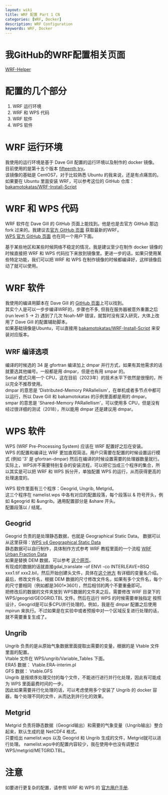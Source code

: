 ```yaml
---
layout: wiki
title: WRF 配置 Part 1 CN
categories: [WRF, Docker]
description: WRF Configuration
keywords: WRF, Docker
---
```


# 我GitHub的WRF配置相关页面
[WRF-Helper](https://github.com/vysitu/wrf-helper)

# 配置的几个部分
1. WRF 运行环境
2. WRF 和 WPS 代码
3. WRF 软件
4. WPS 软件

# WRF 运行环境
我使用的运行环境是基于 Dave Gill 配置的运行环境以及制作的 docker 镜像。   
目前使用的是第十五个版本 [fifteenth try](https://hub.docker.com/r/davegill/wrf-coop/tags)。    
该镜像的基础是 CentOS7，对于比较熟悉 Ubuntu 的我来说，还是有点痛苦的。    
如果要在 Ubuntu 里面安装 WRF，可以参考这位的 GitHub 仓库：[bakamotokatas/WRF-Install-Script](https://github.com/bakamotokatas/WRF-Install-Script)    

# WRF 和 WPS 代码
WRF 软件在 Dave Gill 的 GitHub 页面上能找到。他是也是去官方 GitHub 那边 fork 过来的。我建议去[官方 GitHub 页面](https://github.com/wrf-model/WRF) 获取最新的WRF。       
[WPS 官方 GitHub 页面](https://github.com/wrf-model/WPS) 也在同一个用户下面。  

基于某些地区和某些时候网络不稳定的情况，我是建议至少在制作 docker 镜像的时候直接把 WRF 和 WPS 代码拉下来放到镜像里。更进一步的话，如果只使用某些特定功能，我们可以把 WRF 和 WPS 在制作镜像的时候都编译好，这样镜像启动了就可以使用。

# WRF 软件
我使用的编译用脚本在 Dave Gill 的 [GitHub 页面](https://github.com/davegill/SCRIPTS)上可以找到。       
其实个人是可以一步步编译WRF的，步骤也不多, 但我在服务器被意外重置之后 (run level 5 -> 2) 遇到了几次 Noah-MP 错误，就暂时没有深入研究，大体上改用了 Dave Gill 的配置辅助脚本。    
如果基础镜像是Ubuntu，可以直接用 [bakamotokatas/WRF-Install-Script](https://github.com/bakamotokatas/WRF-Install-Script) 来安装对应版本。    

## WRF 编译选项
编译的时候选的 34 是 gfortran 编译加上 dmpar 并行方式，如果有其他需求的话就要选其他编号。一般都是用 dmpar，但是也有用 smpar 的。    
Serial 模式只用一个 CPU，这在目前（2023年）的技术水平下依然是很慢的，所以完全不推荐使用。    
dmpar 的意思是 'Distributed-Memory PARallelism'，在单机或者多节点中都可以运行，所以 Dave Gill 和 bakamotokatas 的示例里面都是用的 dmpar。    
smpar 的意思是 'Shared-Memory PARallellism'，可以使用多 CPU，但是没有经过很详细的测试（2018），所以能用 dmpar 还是建议用 dmpar。


# WPS 软件
WPS (WRF Pre-Processing System) 应该在 WRF 配置好之后在安装。      
WPS 的配置和编译比 WRF 更加直观简洁。用户只需要在配置的时候设置运行模式 (例如 '3' 是 gfortran-dmpar) 然后在编译的时候设置需要的处理器数量就行。    
实际上，WPS并不需要特别复杂的安装流程，可以把它当成三个程序的集合，所以其实是可以把 WRF 和 WPS 拆分开，单独配置 WPS 的运行，从而获得更高的处理速度的。    

WPS 软件里面有三个程序：Geogrid, Ungrib, Metgrid。    
这三个程序在 namelist.wps 中各有对应的配置段落，每个段落以 & 符号开头，例如 &geogrid 和 &ungrib。通用配置部分是 &share 开头。    
配置段落以 / 结尾。

## Geogrid
Geogrid 负责的是处理静态数据，也就是 Geographical Static Data。
数据可以从这里获得：[WPS v4 Geographical Static Data](https://www2.mmm.ucar.edu/wrf/users/download/get_sources_wps_geog.html)    
静态数据可以自行制作，具体制作方式参考 WRF 教程里面的一个流程 [WRF Urban Fraction Data](https://www2.mmm.ucar.edu/wrf/users/docs/user_guide_v4/v4.1/users_guide_chap3.html#_Creating_an_Urban)    
如果是替换 DEM 数据，可以参考 [这个网页](http://bbs.06climate.com/forum.php?mod=viewthread&tid=50088)。    
有现成的数据的话就直接gdal_translate -of ENVI -co INTERLEAVE=BSQ xxx1.tif xxx2.bil，然后开始创建头文件，具体在[这个地方](https://www2.mmm.ucar.edu/wrf/users/docs/user_guide_v4/v4.1/users_guide_chap3.html#_Description_of_index) 有详细的变量名介绍。    
最后，修改文件名，根据 DEM 数据的尺寸修改文件名，如果有多个文件名，每个的尺寸要相同（例如都是3601*3601），然后相邻的两个不要重叠即可。    
把修改后的数据的文件夹放到 WPS数据的文件夹之后，需要修改 WRF 目录下的 WPS/geogrid/GEOGRID.TBL 文件。然后在运行 WPS 的时候需要单独指定
按照设计，Geogrid是可以多CPU并行处理的，例如，我是在 dmpar 配置之后使用 mpirun 来执行。不过如果是在实验中或者预报中对一个区域反复进行处理的话，就不需要重复生成了。    

## Ungrib
Ungrib 负责的是从原始气象数据里面提取出需要的变量，根据的是 Vtable 文件里面的配置。    
Vtable 文件在 WPS/ungrib/Variable_Tables 下面。    
ERA5 数据：     Vtable.ERA-interim.pl    
GFS 数据：      Vtable.GFS     
Ungrib 是按顺序处理交付的每个文件，不能进行进行并行化处理，因此有可能成为 WPS 里面最费时间的一步。    
因此如果需要并行化处理的话，可以考虑使用多个安装了 Ungrib 的 docker 容器，每个处理不同的文件，从而达到并行化的效果。

## Metgrid
Metgrid 负责将静态数据（Geogrid输出）和需要的气象变量（Ungrib输出）整合起来，默认生成的是 NetCDF4 格式。    
只要给出 namelist.wps 以及 Geogrid 和 Ungrib 生成的文件，Metgrid就可以进行处理。
namelist.wps中的配置内容较少，我在使用中也没有调整过 WPS/metgrid/METGRID.TBL。

# 注意
如要进行更复杂的配置，请参照 WRF 和 WPS 的 [官方用户手册](https://www2.mmm.ucar.edu/wrf/users/docs/user_guide_v4/contents.html).
